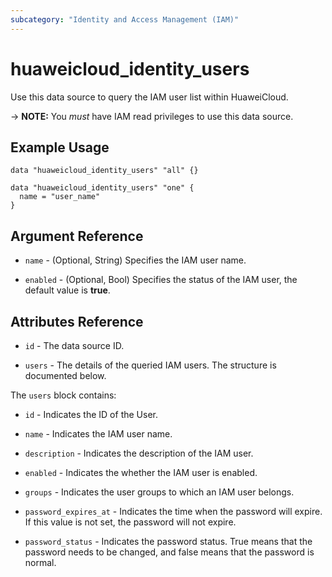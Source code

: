 ```yaml
---
subcategory: "Identity and Access Management (IAM)"
---
```


# huaweicloud_identity_users

Use this data source to query the IAM user list within HuaweiCloud.

-> **NOTE:** You *must* have IAM read privileges to use this data source.

## Example Usage

```hcl
data "huaweicloud_identity_users" "all" {}

data "huaweicloud_identity_users" "one" {
  name = "user_name"
}
```

## Argument Reference

* `name` - (Optional, String) Specifies the IAM user name.

* `enabled` - (Optional, Bool) Specifies the status of the IAM user, the default value is **true**.

## Attributes Reference

* `id` - The data source ID.

* `users` - The details of the queried IAM users. The structure is documented below.

The `users` block contains:

* `id` - Indicates the ID of the User.

* `name` - Indicates the IAM user name.

* `description` - Indicates the description of the IAM user.

* `enabled` - Indicates the whether the IAM user is enabled.

* `groups` - Indicates the user groups to which an IAM user belongs.

* `password_expires_at` - Indicates the time when the password will expire.
  If this value is not set, the password will not expire.

* `password_status` - Indicates the password status. True means that the password needs to be changed,
  and false means that the password is normal.

